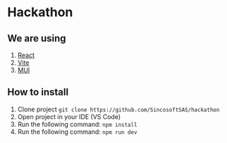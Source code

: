 # Hackathon

## We are using

1. [React](<https://es.reactjs.org/>)
2. [Vite](<https://vitejs.dev/>)
3. [MUI](<https://mui.com/>)

## How to install

1. Clone project  `git clone https://github.com/SincosoftSAS/hackathon`
2. Open project in your IDE (VS Code)
3. Run the following command: `npm install`
4. Run the following command: `npm run dev`
